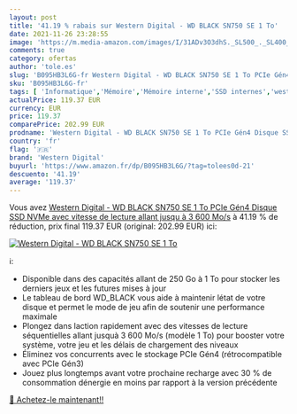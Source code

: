 ```yaml
---
layout: post
title: '41.19 % rabais sur Western Digital - WD BLACK SN750 SE 1 To'
date: 2021-11-26 23:28:55
image: 'https://m.media-amazon.com/images/I/31ADv3O3dhS._SL500_._SL400_.jpg'
comments: true
category: ofertas
author: 'tole.es'
slug: 'B095HB3L6G-fr Western Digital - WD BLACK SN750 SE 1 To PCIe Gén4 Disque...'
sku: 'B095HB3L6G-fr'
tags: [ 'Informatique','Mémoire','Mémoire interne','SSD internes','western digital', ]
actualPrice: 119.37 EUR
currency: EUR
price: 119.37
comparePrice: 202.99 EUR
prodname: 'Western Digital - WD BLACK SN750 SE 1 To PCIe Gén4 Disque SSD NVMe  avec vitesse de lecture allant jusqu à 3 600 Mo/s'
country: 'fr'
flag: '🇫🇷'
brand: 'Western Digital'
buyurl: 'https://www.amazon.fr/dp/B095HB3L6G/?tag=tolees0d-21'
descuento: '41.19'
average: '119.37'
---
```


Vous avez [Western Digital - WD BLACK SN750 SE 1 To PCIe Gén4 Disque SSD NVMe  avec vitesse de lecture allant jusqu à 3 600 Mo/s](https://www.amazon.fr/dp/B095HB3L6G/?tag=tolees0d-21)  à  41.19 % de réduction, prix final  119.37 EUR (original: 202.99 EUR) ici:

[![Western Digital - WD BLACK SN750 SE 1 To](https://m.media-amazon.com/images/I/31ADv3O3dhS._SL500_._SL400_.jpg)](https://www.amazon.fr/dp/B095HB3L6G/?tag=tolees0d-21)

ℹ️:

- Disponible dans des capacités allant de 250 Go à 1 To pour stocker les derniers jeux et les futures mises à jour
- Le tableau de bord WD_BLACK vous aide à maintenir létat de votre disque et permet le mode de jeu afin de soutenir une performance maximale
- Plongez dans laction rapidement avec des vitesses de lecture séquentielles allant jusquà 3 600 Mo/s (modèle 1 To) pour booster votre système, votre jeu et les délais de chargement des niveaux
- Éliminez vos concurrents avec le stockage PCIe Gén4 (rétrocompatible avec PCIe Gén3)
- Jouez plus longtemps avant votre prochaine recharge avec 30 % de consommation dénergie en moins par rapport à la version précédente

[🛒 Achetez-le maintenant!!](https://www.amazon.fr/dp/B095HB3L6G/?tag=tolees0d-21)
